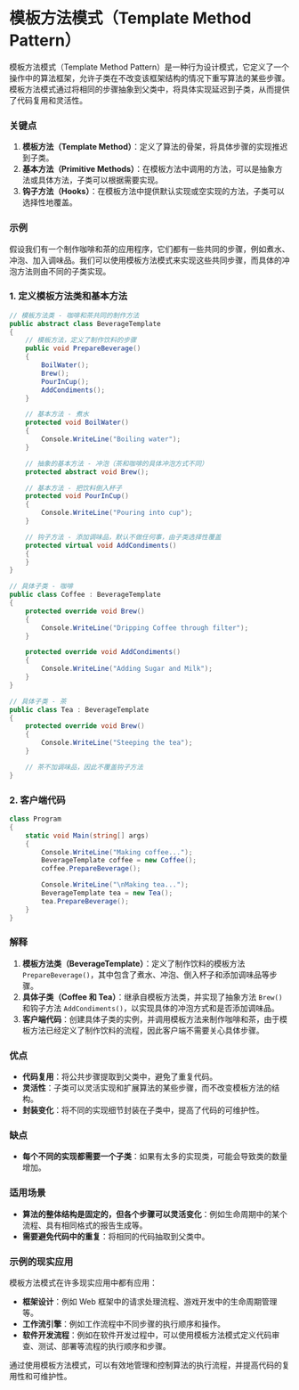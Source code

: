 # 模板方法模式（Template Method Pattern）

模板方法模式（Template Method Pattern）是一种行为设计模式，它定义了一个操作中的算法框架，允许子类在不改变该框架结构的情况下重写算法的某些步骤。模板方法模式通过将相同的步骤抽象到父类中，将具体实现延迟到子类，从而提供了代码复用和灵活性。

### 关键点

1. **模板方法（Template Method）**：定义了算法的骨架，将具体步骤的实现推迟到子类。
2. **基本方法（Primitive Methods）**：在模板方法中调用的方法，可以是抽象方法或具体方法，子类可以根据需要实现。
3. **钩子方法（Hooks）**：在模板方法中提供默认实现或空实现的方法，子类可以选择性地覆盖。

### 示例

假设我们有一个制作咖啡和茶的应用程序，它们都有一些共同的步骤，例如煮水、冲泡、加入调味品。我们可以使用模板方法模式来实现这些共同步骤，而具体的冲泡方法则由不同的子类实现。

### 1. 定义模板方法类和基本方法

```csharp
// 模板方法类 - 咖啡和茶共同的制作方法
public abstract class BeverageTemplate
{
    // 模板方法，定义了制作饮料的步骤
    public void PrepareBeverage()
    {
        BoilWater();
        Brew();
        PourInCup();
        AddCondiments();
    }

    // 基本方法 - 煮水
    protected void BoilWater()
    {
        Console.WriteLine("Boiling water");
    }

    // 抽象的基本方法 - 冲泡（茶和咖啡的具体冲泡方式不同）
    protected abstract void Brew();

    // 基本方法 - 把饮料倒入杯子
    protected void PourInCup()
    {
        Console.WriteLine("Pouring into cup");
    }

    // 钩子方法 - 添加调味品，默认不做任何事，由子类选择性覆盖
    protected virtual void AddCondiments()
    {
    }
}

// 具体子类 - 咖啡
public class Coffee : BeverageTemplate
{
    protected override void Brew()
    {
        Console.WriteLine("Dripping Coffee through filter");
    }

    protected override void AddCondiments()
    {
        Console.WriteLine("Adding Sugar and Milk");
    }
}

// 具体子类 - 茶
public class Tea : BeverageTemplate
{
    protected override void Brew()
    {
        Console.WriteLine("Steeping the tea");
    }

    // 茶不加调味品，因此不覆盖钩子方法
}
```

### 2. 客户端代码

```csharp
class Program
{
    static void Main(string[] args)
    {
        Console.WriteLine("Making coffee...");
        BeverageTemplate coffee = new Coffee();
        coffee.PrepareBeverage();

        Console.WriteLine("\nMaking tea...");
        BeverageTemplate tea = new Tea();
        tea.PrepareBeverage();
    }
}
```

### 解释

1. **模板方法类（BeverageTemplate）**：定义了制作饮料的模板方法 `PrepareBeverage()`，其中包含了煮水、冲泡、倒入杯子和添加调味品等步骤。
2. **具体子类（Coffee 和 Tea）**：继承自模板方法类，并实现了抽象方法 `Brew()` 和钩子方法 `AddCondiments()`，以实现具体的冲泡方式和是否添加调味品。
3. **客户端代码**：创建具体子类的实例，并调用模板方法来制作咖啡和茶，由于模板方法已经定义了制作饮料的流程，因此客户端不需要关心具体步骤。

### 优点

- **代码复用**：将公共步骤提取到父类中，避免了重复代码。
- **灵活性**：子类可以灵活实现和扩展算法的某些步骤，而不改变模板方法的结构。
- **封装变化**：将不同的实现细节封装在子类中，提高了代码的可维护性。

### 缺点

- **每个不同的实现都需要一个子类**：如果有太多的实现类，可能会导致类的数量增加。

### 适用场景

- **算法的整体结构是固定的，但各个步骤可以灵活变化**：例如生命周期中的某个流程、具有相同格式的报告生成等。
- **需要避免代码中的重复**：将相同的代码抽取到父类中。

### 示例的现实应用

模板方法模式在许多现实应用中都有应用：

- **框架设计**：例如 Web 框架中的请求处理流程、游戏开发中的生命周期管理等。
- **工作流引擎**：例如工作流程中不同步骤的执行顺序和操作。
- **软件开发流程**：例如在软件开发过程中，可以使用模板方法模式定义代码审查、测试、部署等流程的执行顺序和步骤。

通过使用模板方法模式，可以有效地管理和控制算法的执行流程，并提高代码的复用性和可维护性。
